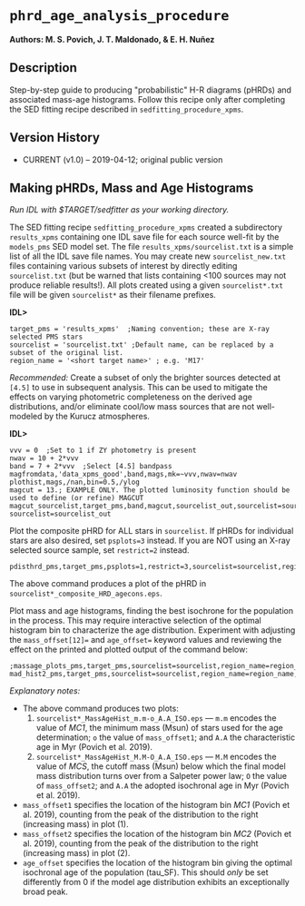 # `phrd_age_analysis_procedure`

**Authors: M. S. Povich, J. T. Maldonado, & E. H. Nuñez**

## Description

Step-by-step guide to producing "probabilistic" H-R diagrams (pHRDs) and associated mass-age histograms. Follow this recipe only after completing the SED fitting recipe described in `sedfitting_procedure_xpms`.

## Version History
* CURRENT (v1.0) – 2019-04-12; original public version


## Making pHRDs, Mass and Age Histograms

*Run IDL with $TARGET/sedfitter as your working directory.*
	
The SED fitting recipe `sedfitting_procedure_xpms` created a subdirectory `results_xpms` containing one IDL save file for each source well-fit by the `models_pms` SED model set. The file `results_xpms/sourcelist.txt` is a simple list of all the IDL save file names. You may create new `sourcelist_new.txt` files containing various subsets of interest by directly editing `sourcelist.txt` (but be warned that lists containing <100 sources may not produce reliable results!). All plots created using a given `sourcelist*.txt` file will be given
`sourcelist*` as their filename prefixes.

**IDL>**

  	target_pms = 'results_xpms'  ;Naming convention; these are X-ray selected PMS stars
  	sourcelist = 'sourcelist.txt' ;Default name, can be replaced by a subset of the original list.
  	region_name = '<short target name>' ; e.g. 'M17'

*Recommended:* Create a subset of only the brighter sources detected at `[4.5]` to use in subsequent analysis. This can be used to mitigate the effects on varying photometric completeness on the derived age distributions, and/or eliminate cool/low mass sources that are not well-modeled by the Kurucz atmospheres.

**IDL>**

	vvv = 0  ;Set to 1 if ZY photometry is present
	nwav = 10 + 2*vvv
	band = 7 + 2*vvv  ;Select [4.5] bandpass
	magfromdata,'data_xpms_good',band,mags,mk=~vvv,nwav=nwav
	plothist,mags,/nan,bin=0.5,/ylog
	magcut = 13.; EXAMPLE ONLY. The plotted luminosity function should be used to define (or refine) MAGCUT 
	magcut_sourcelist,target_pms,band,magcut,sourcelist_out,sourcelist=sourcelist,mk=~vvv,nwav=nwav
	sourcelist=sourcelist_out

Plot the composite pHRD for ALL stars in `sourcelist`. 
If pHRDs for individual stars are also desired, set `psplots=3` instead.
If you are NOT using an X-ray selected source sample, set `restrict=2` instead.
	
  	pdisthrd_pms,target_pms,psplots=1,restrict=3,sourcelist=sourcelist,region_name=region_name

The above command produces a plot of the pHRD in `sourcelist*_composite_HRD_agecons.eps`.

Plot mass and age histograms, finding the best isochrone for the population in the process. This may require interactive selection of the optimal histogram bin to characterize the age distribution. Experiment with adjusting the `mass_offset[12]=` and `age_offset=` keyword values and reviewing the effect on the printed and plotted output of the command below:

  	;massage_plots_pms,target_pms,sourcelist=sourcelist,region_name=region_name,mass_offset1=0,mass_offset2=0,age_offset=0
	mad_hist2_pms,target_pms,sourcelist=sourcelist,region_name=region_name,restrict=3,offset=0,age_offset=0;,mplotmin=0.8

*Explanatory notes:*
* The above command produces two plots: 
	1. `sourcelist*_MassAgeHist_m.m-o_A.A_ISO.eps` — `m.m` encodes the value of *MC1*, the minimum mass (Msun) of stars used for the age determination; `o` the value of `mass_offset1`; and `A.A` the characteristic age in Myr (Povich et al. 2019).
	1. `sourcelist*_MassAgeHist_M.M-O_A.A_ISO.eps` — `M.M` encodes the value of *MCS*, the cutoff mass (Msun) below which the final model mass distribution turns over from a Salpeter power law; `O` the value of `mass_offset2`; and `A.A` the adopted isochronal age in Myr (Povich et al. 2019).
* `mass_offset1` specifies the location of the histogram bin *MC1* (Povich et al. 2019), counting from the peak of the distribution to the right (increasing mass) in plot (1).
* `mass_offset2` specifies the location of the histogram bin *MC2* (Povich et al. 2019), counting from the peak of the distribution to the right (increasing mass) in plot (2).
* `age_offset` specifies the location of the histogram bin giving the optimal isochronal age of the population (tau_SF). This should *only* be set differently from 0 if the model age distribution exhibits an exceptionally broad peak.


